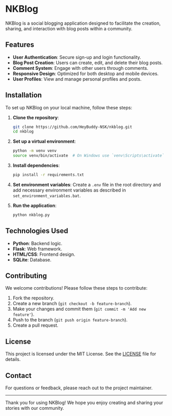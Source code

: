 # NKBlog

NKBlog is a social blogging application designed to facilitate the creation, sharing, and interaction with blog posts within a community.

## Features

- **User Authentication**: Secure sign-up and login functionality.
- **Blog Post Creation**: Users can create, edit, and delete their blog posts.
- **Comment System**: Engage with other users through comments.
- **Responsive Design**: Optimized for both desktop and mobile devices.
- **User Profiles**: View and manage personal profiles and posts.

## Installation

To set up NKBlog on your local machine, follow these steps:

1. **Clone the repository**:
    ```bash
    git clone https://github.com/HeyBuddy-NSK/nkblog.git
    cd nkblog
    ```

2. **Set up a virtual environment**:
    ```bash
    python -m venv venv
    source venv/bin/activate  # On Windows use `venv\Scripts\activate`
    ```

3. **Install dependencies**:
    ```bash
    pip install -r requirements.txt
    ```

4. **Set environment variables**:
    Create a `.env` file in the root directory and add necessary environment variables as described in `set_environment_variables.bat`.

5. **Run the application**:
    ```bash
    python nkblog.py
    ```

## Technologies Used

- **Python**: Backend logic.
- **Flask**: Web framework.
- **HTML/CSS**: Frontend design.
- **SQLite**: Database.

## Contributing

We welcome contributions! Please follow these steps to contribute:

1. Fork the repository.
2. Create a new branch (`git checkout -b feature-branch`).
3. Make your changes and commit them (`git commit -m 'Add new feature'`).
4. Push to the branch (`git push origin feature-branch`).
5. Create a pull request.

## License

This project is licensed under the MIT License. See the [LICENSE](LICENSE) file for details.

## Contact

For questions or feedback, please reach out to the project maintainer.

---

Thank you for using NKBlog! We hope you enjoy creating and sharing your stories with our community.

